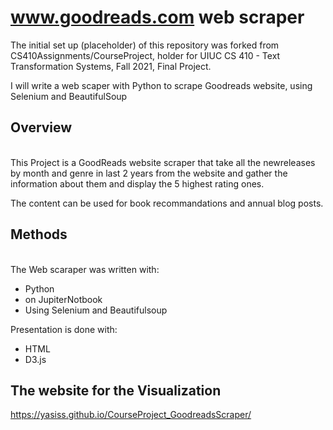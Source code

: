 # www.goodreads.com web scraper

The initial set up (placeholder) of this repository was forked from CS410Assignments/CourseProject, holder for UIUC CS 410 - Text Transformation Systems, Fall 2021, Final Project.

I will write a web scaper with Python to scrape Goodreads website, using Selenium and BeautifulSoup

## Overview
<br />This Project is a GoodReads website scraper that take all the newreleases by month and genre in last 2 years from the website and gather the information about them and display the 5 highest rating ones.

The content can be used for book recommandations and annual blog posts.

## Methods
<br />The Web scaraper was written with:
- Python
- on JupiterNotbook
- Using Selenium and Beautifulsoup

Presentation is done with:

- HTML
- D3.js 

## The website for the Visualization
https://yasiss.github.io/CourseProject_GoodreadsScraper/
